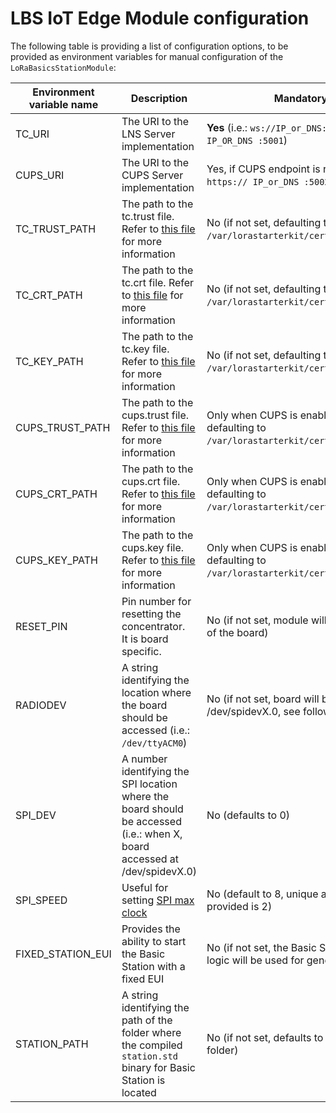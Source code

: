 # LBS IoT Edge Module configuration

The following table is providing a list of configuration options, to be provided as environment variables for manual configuration of the `LoRaBasicsStationModule`:

| Environment variable name | Description                                                  | Mandatory                                                    |
| ------------------------- | ------------------------------------------------------------ | ------------------------------------------------------------ |
| TC_URI                    | The URI to the LNS Server implementation                     | **Yes** (i.e.: `ws://IP_or_DNS:5000` or `wss:// IP_OR_DNS :5001`) |
| CUPS_URI                  | The URI to the CUPS Server implementation                    | Yes, if CUPS endpoint is required (i.e.: `https:// IP_or_DNS :5002`) |
| TC_TRUST_PATH             | The path to the tc.trust file. Refer to [this file](station-authentication-modes.md) for more information | No (if not set, defaulting to `/var/lorastarterkit/certs/tc.trust`) |
| TC_CRT_PATH               | The path to the tc.crt file. Refer to [this file](station-authentication-modes.md) for more information | No (if not set, defaulting to `/var/lorastarterkit/certs/tc.crt`) |
| TC_KEY_PATH               | The path to the tc.key file. Refer to [this file](station-authentication-modes.md) for more information | No (if not set, defaulting to `/var/lorastarterkit/certs/tc.key`) |
| CUPS_TRUST_PATH           | The path to the cups.trust file. Refer to [this file](station-authentication-modes.md) for more information | Only when CUPS is enabled (if not set, defaulting to `/var/lorastarterkit/certs/cups.trust`) |
| CUPS_CRT_PATH             | The path to the cups.crt file. Refer to [this file](station-authentication-modes.md) for more information | Only when CUPS is enabled (if not set, defaulting to `/var/lorastarterkit/certs/cups.crt`) |
| CUPS_KEY_PATH             | The path to the cups.key file. Refer to [this file](station-authentication-modes.md) for more information | Only when CUPS is enabled (if not set, defaulting to `/var/lorastarterkit/certs/cups.key`) |
| RESET_PIN                 | Pin number for resetting the concentrator. </br> It is board specific. | No (if not set, module will skip the reset of the board)     |
| RADIODEV                  | A string identifying the location where the board should be accessed (i.e.: `/dev/ttyACM0`) | No (if not set, board will be accessed at /dev/spidevX.0, see following item) |
| SPI_DEV                   | A number identifying the SPI location where the board should be accessed (i.e.: when X, board accessed at /dev/spidevX.0) | No (defaults to 0)                                           |
| SPI_SPEED                 | Useful for setting [SPI max clock](https://github.com/Lora-net/lora_gateway/blob/master/libloragw/src/loragw_spi.native.c) | No (default to 8, unique alternative provided is 2)          |
| FIXED_STATION_EUI         | Provides the ability to start the Basic Station with a fixed EUI | No (if not set, the Basic Station built-in logic will be used for generating a EUI) |
| STATION_PATH              | A string identifying the path of the folder where the compiled `station.std` binary for Basic Station is located | No (if not set, defaults to `/basicstation` folder)          |
